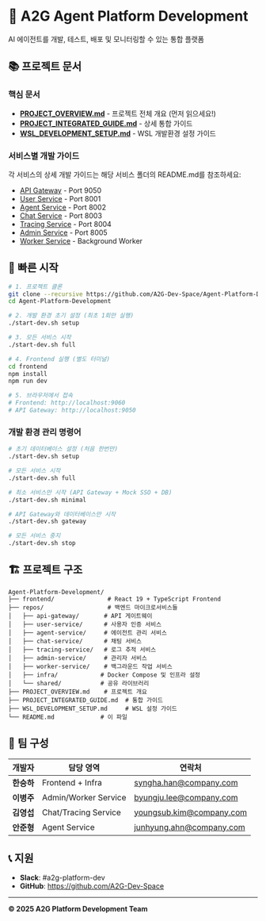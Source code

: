 # 🚀 A2G Agent Platform Development

AI 에이전트를 개발, 테스트, 배포 및 모니터링할 수 있는 통합 플랫폼

## 📚 프로젝트 문서

### 핵심 문서
- **[PROJECT_OVERVIEW.md](./PROJECT_OVERVIEW.md)** - 프로젝트 전체 개요 (먼저 읽으세요!)
- **[PROJECT_INTEGRATED_GUIDE.md](./PROJECT_INTEGRATED_GUIDE.md)** - 상세 통합 가이드
- **[WSL_DEVELOPMENT_SETUP.md](./WSL_DEVELOPMENT_SETUP.md)** - WSL 개발환경 설정 가이드

### 서비스별 개발 가이드
각 서비스의 상세 개발 가이드는 해당 서비스 폴더의 README.md를 참조하세요:

- [API Gateway](./repos/api-gateway/README.md) - Port 9050
- [User Service](./repos/user-service/README.md) - Port 8001
- [Agent Service](./repos/agent-service/README.md) - Port 8002
- [Chat Service](./repos/chat-service/README.md) - Port 8003
- [Tracing Service](./repos/tracing-service/README.md) - Port 8004
- [Admin Service](./repos/admin-service/README.md) - Port 8005
- [Worker Service](./repos/worker-service/README.md) - Background Worker

## 🚀 빠른 시작

```bash
# 1. 프로젝트 클론
git clone --recursive https://github.com/A2G-Dev-Space/Agent-Platform-Development.git
cd Agent-Platform-Development

# 2. 개발 환경 초기 설정 (최초 1회만 실행)
./start-dev.sh setup

# 3. 모든 서비스 시작
./start-dev.sh full

# 4. Frontend 실행 (별도 터미널)
cd frontend
npm install
npm run dev

# 5. 브라우저에서 접속
# Frontend: http://localhost:9060
# API Gateway: http://localhost:9050
```

### 개발 환경 관리 명령어

```bash
# 초기 데이터베이스 설정 (처음 한번만)
./start-dev.sh setup

# 모든 서비스 시작
./start-dev.sh full

# 최소 서비스만 시작 (API Gateway + Mock SSO + DB)
./start-dev.sh minimal

# API Gateway와 데이터베이스만 시작
./start-dev.sh gateway

# 모든 서비스 중지
./start-dev.sh stop
```

## 🏗️ 프로젝트 구조

```
Agent-Platform-Development/
├── frontend/               # React 19 + TypeScript Frontend
├── repos/                  # 백엔드 마이크로서비스들
│   ├── api-gateway/       # API 게이트웨이
│   ├── user-service/      # 사용자 인증 서비스
│   ├── agent-service/     # 에이전트 관리 서비스
│   ├── chat-service/      # 채팅 서비스
│   ├── tracing-service/   # 로그 추적 서비스
│   ├── admin-service/     # 관리자 서비스
│   ├── worker-service/    # 백그라운드 작업 서비스
│   ├── infra/            # Docker Compose 및 인프라 설정
│   └── shared/           # 공유 라이브러리
├── PROJECT_OVERVIEW.md    # 프로젝트 개요
├── PROJECT_INTEGRATED_GUIDE.md  # 통합 가이드
├── WSL_DEVELOPMENT_SETUP.md     # WSL 설정 가이드
└── README.md             # 이 파일

```

## 👥 팀 구성

| 개발자 | 담당 영역 | 연락처 |
|--------|-----------|--------|
| **한승하** | Frontend + Infra | syngha.han@company.com |
| **이병주** | Admin/Worker Service | byungju.lee@company.com |
| **김영섭** | Chat/Tracing Service | youngsub.kim@company.com |
| **안준형** | Agent Service | junhyung.ahn@company.com |

## 📞 지원

- **Slack**: #a2g-platform-dev
- **GitHub**: https://github.com/A2G-Dev-Space

---

**© 2025 A2G Platform Development Team**